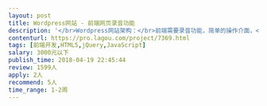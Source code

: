 ```yaml
---                
layout: post       
title: Wordpress网站 - 前端网页录音功能           
description: '</br>Wordpress网站架构：</br>前端需要录音功能，简单的操作介面，</br>在手机页面也能正常使用。</br></br>- 录音</br>- 暂停录音</br>- 重新录音</br>- 录音后回放</br>- 用户下载录音</br>- 录音或回放时最好有声波视觉效果。</br></br>有不同的页面，准许的录音时间不同（60秒，有45秒...)</br>录音时秒数倒数</br></br>必须被大部分的主流Web Browser 支持。</br></br></br>- 希望有案例参考，合适的人选应该有Javascript, JQuery, HTML5, PHP的经验与能力。</br></br>目前找到最好的录音插件是以下这个，它是开源码的，但它是设计给后台用户使用，</br>也没有录音时间限制，倒数时间等功能，。</br>https://wordpress.org/plugins/wp-record/</br></br>申请时请附上相关作品，样品，或者您准备使用的录音程式。</br>我们知道网站上有很多付费或者免费的录音功能scripts，</br>但我们需要一个知道自己在做什么的人，帮我们挑选最合适的＋客制化我们要的功能。</br>'     
contenturl: https://pro.lagou.com/project/7369.html      
tags: [前端开发,HTML5,jQuery,JavaScript]            
salary: 3000元以下          
publish_time: 2018-04-19 22:45:44         
review: 1599人                   
apply: 2人                   
recommend: 5人                   
time_range: 1-2周              
---                 
```

